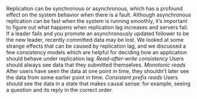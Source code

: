 Replication can be synchronous or asynchronous, which has a profound effect on the system behavior
when there is a fault. Although asynchronous replication can be fast when the system is running
smoothly, it’s important to figure out what happens when replication lag increases and servers fail.
If a leader fails and you promote an asynchronously updated follower to be the new leader, recently
committed data may be lost. We looked at some strange effects that can be caused by replication lag, and we discussed a few
consistency models which are helpful for deciding how an application should behave under replication
lag: *Read-after-write consistency* Users should always see data that they submitted themselves. *Monotonic reads* After users have seen the data at one point in time, they shouldn’t later see
the data from some earlier point in time. *Consistent prefix reads* Users should see the data in a state that makes causal sense:
for example, seeing a question and its reply in the correct order.